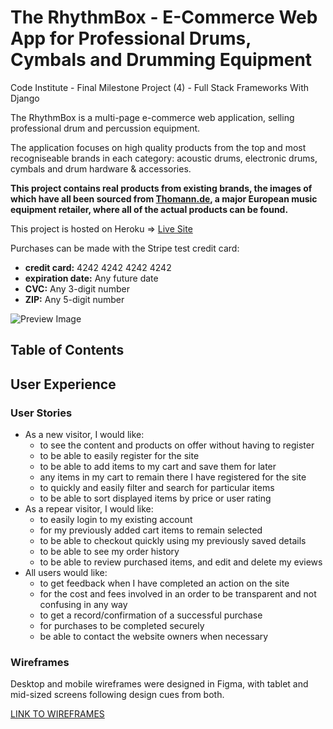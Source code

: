 # The RhythmBox - E-Commerce Web App for Professional Drums, Cymbals and Drumming Equipment

Code Institute - Final Milestone Project (4) - Full Stack Frameworks With Django

The RhythmBox is a multi-page e-commerce web application, selling professional drum and percussion equipment.

The application focuses on high quality products from the top and most recogniseable brands in each category: acoustic drums, electronic drums, cymbals and drum hardware & accessories.

**This project contains real products from existing brands, the images of which have all been sourced from [Thomann.de](https://www.thomann.de), a major European music equipment retailer, where all of the actual products can be found.**

This project is hosted on Heroku => [Live Site](https://therhythmbox.herokuapp.com/)

Purchases can be made with the Stripe test credit card:
* **credit card:** 4242 4242 4242 4242
* **expiration date:** Any future date
* **CVC:** Any 3-digit number
* **ZIP:** Any 5-digit number

![Preview Image](https://res.cloudinary.com/cjcon90/image/upload/v1624905692/codeinstitute/the_rhythm_box/preview_image.png)

## Table of Contents

## User Experience

### User Stories

* As a new visitor, I would like:
	+ to see the content and products on offer without having to register
	+ to be able to easily register for the site
	+ to be able to add items to my cart and save them for later
	+ any items in my cart to remain there I have registered for the site
	+ to quickly and easily filter and search for particular items
	+ to be able to sort displayed items by price or user rating
* As a repear visitor, I would like:
	+ to easily login to my existing account
	+ for my previously added cart items to remain selected
	+ to be able to checkout quickly using my previously saved details
	+ to be able to see my order history
	+ to be able to review purchased items, and edit and delete my eviews
* All users would like:
	+ to get feedback when I have completed an action on the site
	+ for the cost and fees involved in an order to be transparent and not confusing in any way
	+ to get a record/confirmation of a successful purchase
	+ for purchases to be completed securely
	+ be able to contact the website owners when necessary

### Wireframes

Desktop and mobile wireframes were designed in Figma, with tablet and mid-sized screens following design cues from both.

[LINK TO WIREFRAMES](docs/wireframes.pdf)


